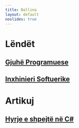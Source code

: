 ```yaml
---
title: Ballina
layout: default
noslides: true
---
```


# Lëndët

## [Gjuhë Programuese](/lendet/gjuhe-programuese)

## [Inxhinieri Softuerike](/lendet/inxhinieri-softuerike)

# Artikuj

## [Hyrje e shpejtë në C#](/artikuj/csharp/hyrje)
